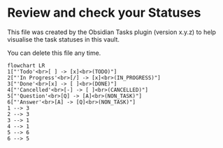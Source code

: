 # Review and check your Statuses

This file was created by the Obsidian Tasks plugin (version x.y.z) to help visualise the task statuses in this vault.

You can delete this file any time.

<!-- Switch to Live Preview or Reading Mode to see the diagram. -->

```mermaid
flowchart LR
1["'Todo'<br>[ ] -> [x]<br>(TODO)"]
2["'In Progress'<br>[/] -> [x]<br>(IN_PROGRESS)"]
3["'Done'<br>[x] -> [ ]<br>(DONE)"]
4["'Cancelled'<br>[-] -> [ ]<br>(CANCELLED)"]
5["'Question'<br>[Q] -> [A]<br>(NON_TASK)"]
6["'Answer'<br>[A] -> [Q]<br>(NON_TASK)"]
1 --> 3
2 --> 3
3 --> 1
4 --> 1
5 --> 6
6 --> 5
```

